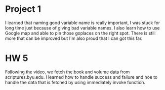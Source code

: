 # Project 1
I learned that naming good variable name is really important, I was stuck for long time just because of giving bad variable names. I also learn how to use Google map and able to pin those goplaces on the right spot. There is still more that can be improved but I'm also proud that I can got this far. 
# HW 5
 Following the video, we fetch the book and volume data from scriptures.byu.edu. I learned how to handle success and failure and hoe to handle the data that is fetched by using immediately invoke function.